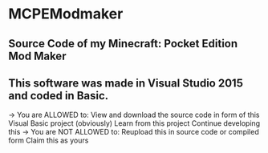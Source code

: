 # MCPEModmaker
Source Code of my Minecraft: Pocket Edition Mod Maker
-----------------------------------------------------
This software was made in Visual Studio 2015 and coded in Basic.
-----------------------------------------------------
-> You are ALLOWED to:
View and download the source code in form of this Visual Basic project (obviously)
Learn from this project
Continue developing this
-> You are NOT ALLOWED to:
Reupload this in source code or compiled form
Claim this as yours
